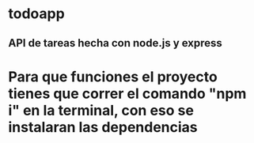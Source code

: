 # todoapp

## API de tareas hecha con node.js y express






# Para que funciones el proyecto tienes que correr el comando "npm i" en la terminal, con eso se instalaran las dependencias
